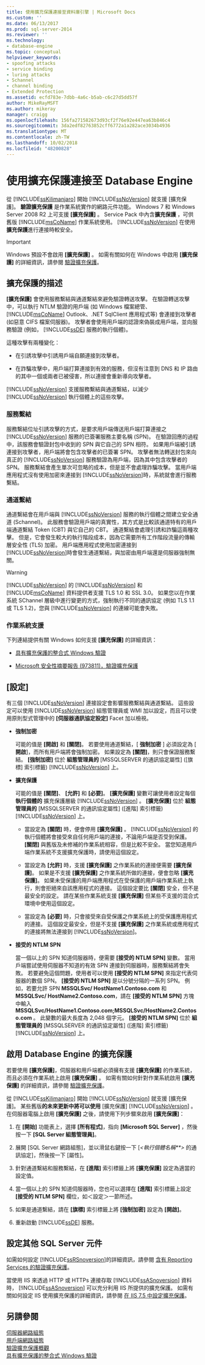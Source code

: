 ```yaml
---
title: 使用擴充保護連接至資料庫引擎 | Microsoft Docs
ms.custom: ''
ms.date: 06/13/2017
ms.prod: sql-server-2014
ms.reviewer: ''
ms.technology:
- database-engine
ms.topic: conceptual
helpviewer_keywords:
- spoofing attacks
- service binding
- luring attacks
- Schannel
- channel binding
- Extended Protection
ms.assetid: ecfd783e-7dbb-4a6c-b5ab-c6c27d5dd57f
author: MikeRayMSFT
ms.author: mikeray
manager: craigg
ms.openlocfilehash: 156fa271582673d93cf2f76e92e447ea63b846c4
ms.sourcegitcommit: 3da2edf82763852cff6772a1a282ace3034b4936
ms.translationtype: MT
ms.contentlocale: zh-TW
ms.lasthandoff: 10/02/2018
ms.locfileid: "48200828"
---
```

# <a name="connect-to-the-database-engine-using-extended-protection"></a>使用擴充保護連接至 Database Engine
  從 [!INCLUDE[ssKilimanjaro](../../includes/sskilimanjaro-md.md)] 開始 [!INCLUDE[ssNoVersion](../../includes/ssnoversion-md.md)] 就支援 [擴充保護]。 **驗證擴充保護** 是作業系統實作的網路元件功能。 Windows 7 和 Windows Server 2008 R2 上可支援 **[擴充保護]** 。 Service Pack 中內含**擴充保護** ，可供舊版 [!INCLUDE[msCoName](../../includes/msconame-md.md)] 作業系統使用。 [!INCLUDE[ssNoVersion](../../includes/ssnoversion-md.md)] 在使用 **擴充保護**進行連接時較安全。  
  
> [!IMPORTANT]  
>  Windows 預設不會啟用 **[擴充保護]** 。 如需有關如何在 Windows 中啟用 **[擴充保護]** 的詳細資訊，請參閱 [驗證擴充保護](http://support.microsoft.com/kb/968389)。  
  
## <a name="description-of-extended-protection"></a>擴充保護的描述  
 **[擴充保護]** 會使用服務繫結與通道繫結來避免驗證轉送攻擊。 在驗證轉送攻擊中，可以執行 NTLM 驗證的用戶端 (如 Windows 檔案總管、 [!INCLUDE[msCoName](../../includes/msconame-md.md)] Outlook、.NET SqlClient 應用程式等) 會連接到攻擊者 (如惡意 CIFS 檔案伺服器)。 攻擊者會使用用戶端的認證來偽裝成用戶端，並向服務驗證 (例如， [!INCLUDE[ssDE](../../includes/ssde-md.md)] 服務的執行個體)。  
  
 這種攻擊有兩種變化：  
  
-   在引誘攻擊中引誘用戶端自願連接到攻擊者。  
  
-   在詐騙攻擊中，用戶端打算連接到有效的服務，但沒有注意到 DNS 和 IP 路由的其中一個或兩者已被侵害，所以連接會重新導向攻擊者。  
  
 [!INCLUDE[ssNoVersion](../../includes/ssnoversion-md.md)] 支援服務繫結與通道繫結，以減少 [!INCLUDE[ssNoVersion](../../includes/ssnoversion-md.md)] 執行個體上的這些攻擊。  
  
### <a name="service-binding"></a>服務繫結  
 服務繫結位址引誘攻擊的方式，是要求用戶端傳送用戶端打算連接之 [!INCLUDE[ssNoVersion](../../includes/ssnoversion-md.md)] 服務的已簽署服務主要名稱 (SPN)。 在驗證回應的過程中，該服務會驗證封包中收到的 SPN 與它自己的 SPN 相符。 如果用戶端被引誘連接到攻擊者，用戶端將會包含攻擊者的已簽署 SPN。 攻擊者無法轉送封包來向真正的 [!INCLUDE[ssNoVersion](../../includes/ssnoversion-md.md)] 服務驗證為用戶端，因為其中包含攻擊者的 SPN。 服務繫結會產生單次可忽略的成本，但是並不會處理詐騙攻擊。 當用戶端應用程式沒有使用加密來連接到 [!INCLUDE[ssNoVersion](../../includes/ssnoversion-md.md)]時，系統就會進行服務繫結。  
  
### <a name="channel-binding"></a>通道繫結  
 通道繫結會在用戶端與 [!INCLUDE[ssNoVersion](../../includes/ssnoversion-md.md)] 服務的執行個體之間建立安全通道 (Schannel)。 此服務會驗證用戶端的真實性，其方式是比較該通道特有的用戶端通道繫結 Token (CBT) 與它自己的 CBT。 通道繫結會處理引誘和詐騙這兩種攻擊。 但是，它會發生較大的執行階段成本，因為它需要所有工作階段流量的傳輸層安全性 (TLS) 加密。 用戶端應用程式使用加密連接到 [!INCLUDE[ssNoVersion](../../includes/ssnoversion-md.md)]時會發生通道繫結，與加密由用戶端還是伺服器強制無關。  
  
> [!WARNING]  
>  [!INCLUDE[ssNoVersion](../../includes/ssnoversion-md.md)] 的 [!INCLUDE[ssNoVersion](../../includes/ssnoversion-md.md)] 和 [!INCLUDE[msCoName](../../includes/msconame-md.md)] 資料提供者支援 TLS 1.0 和 SSL 3.0。 如果您以在作業系統 SChannel 層級中進行變更的方式，強制執行不同的通訊協定 (例如 TLS 1.1 或 TLS 1.2)，您與 [!INCLUDE[ssNoVersion](../../includes/ssnoversion-md.md)] 的連線可能會失敗。  
  
### <a name="operating-system-support"></a>作業系統支援  
 下列連結提供有關 Windows 如何支援 **[擴充保護]** 的詳細資訊：  
  
-   [具有擴充保護的整合式 Windows 驗證](http://msdn.microsoft.com/library/dd639324.aspx)  
  
-   [Microsoft 安全性摘要報告 (973811)，驗證擴充保護](http://www.microsoft.com/technet/security/advisory/973811.mspx)  
  
## <a name="settings"></a>[設定]  
 有三個 [!INCLUDE[ssNoVersion](../../includes/ssnoversion-md.md)] 連接設定會影響服務繫結與通道繫結。 這些設定可以使用 [!INCLUDE[ssNoVersion](../../includes/ssnoversion-md.md)] 組態管理員或 WMI 加以設定，而且可以使用原則型式管理中的 **[伺服器通訊協定設定]** Facet 加以檢視。  
  
-   **強制加密**  
  
     可能的值是 **[開啟]** 和 **[關閉]**。 若要使用通道繫結，[ **強制加密** ] 必須設定為 [ **開啟**]，而所有用戶端將會強制加密。 如果設定為 **[關閉]**，則只會保證服務繫結。 **[強制加密]** 位於 **組態管理員的** [MSSQLSERVER 的通訊協定屬性] ([旗標] 索引標籤) [!INCLUDE[ssNoVersion](../../includes/ssnoversion-md.md)] 上。  
  
-   **擴充保護**  
  
     可能的值是 **[關閉]**、 **[允許]** 和 **[必要]**。 **[擴充保護]** 變數可讓使用者設定每個 **執行個體的** 擴充保護層級 [!INCLUDE[ssNoVersion](../../includes/ssnoversion-md.md)] 。 **[擴充保護]** 位於 **組態管理員的** [MSSQLSERVER 的通訊協定屬性] ([進階] 索引標籤) [!INCLUDE[ssNoVersion](../../includes/ssnoversion-md.md)] 上。  
  
    -   當設定為 **[關閉]** 時，便會停用 **[擴充保護]** 。 [!INCLUDE[ssNoVersion](../../includes/ssnoversion-md.md)] 的執行個體將會接受來自任何用戶端的連接，不論用戶端是否受到保護。 **[關閉]** 與舊版及未修補的作業系統相容，但是比較不安全。 當您知道用戶端作業系統不支援擴充保護時，請使用這個設定。  
  
    -   當設定為 **[允許]** 時，支援 **[擴充保護]** 之作業系統的連接便需要 **[擴充保護]**。 如果是不支援 **[擴充保護]** 之作業系統所做的連接，便會忽略 **[擴充保護]**。 如果未受保護的用戶端應用程式在受保護的用戶端作業系統上執行，則會拒絕來自該應用程式的連接。 這個設定要比 **[關閉]** 安全，但不是最安全的設定。 請在某些作業系統支援 **[擴充保護]** 但某些不支援的混合式環境中使用這個設定。  
  
    -   當設定為 **[必要]** 時，只會接受來自受保護之作業系統上的受保護應用程式的連接。 這個設定最安全，但是不支援 **[擴充保護]** 之作業系統或應用程式的連接將無法連接到 [!INCLUDE[ssNoVersion](../../includes/ssnoversion-md.md)]。  
  
-   **接受的 NTLM SPN**  
  
     當一個以上的 SPN 知道伺服器時，便需要 **[接受的 NTLM SPN]** 變數。 當用戶端嘗試使用伺服器不知道的有效 SPN 連接到伺服器時，服務繫結將會失敗。 若要避免這個問題，使用者可以使用 **[接受的 NTLM SPN]** 來指定代表伺服器的數個 SPN。 **[接受的 NTLM SPN]** 是以分號分隔的一系列 SPN。 例如，若要允許 SPN **MSSQLSvc/ HostName1.Contoso.com** 和 **MSSQLSvc/ HostName2.Contoso.com**，請在 **[接受的 NTLM SPN]** 方塊中輸入 **MSSQLSvc/HostName1.Contoso.com;MSSQLSvc/HostName2.Contoso.com** 。 此變數的最大長度為 2,048 個字元。 **[接受的 NTLM SPN]** 位於 **組態管理員的** [MSSQLSERVER 的通訊協定屬性] ([進階] 索引標籤) [!INCLUDE[ssNoVersion](../../includes/ssnoversion-md.md)] 上。  
  
## <a name="enabling-extended-protection-for-the-database-engine"></a>啟用 Database Engine 的擴充保護  
 若要使用 **[擴充保護]**，伺服器和用戶端都必須擁有支援 **[擴充保護]** 的作業系統，而且必須在作業系統上啟用 **[擴充保護]** 。 如需有關如何針對作業系統啟用 **[擴充保護]** 的詳細資訊，請參閱 [驗證擴充保護](http://support.microsoft.com/kb/968389)。  
  
 從 [!INCLUDE[ssKilimanjaro](../../includes/sskilimanjaro-md.md)] 開始 [!INCLUDE[ssNoVersion](../../includes/ssnoversion-md.md)] 就支援 [擴充保護]。 某些舊版**的未來更新中將可以使用** [擴充保護] [!INCLUDE[ssNoVersion](../../includes/ssnoversion-md.md)] 。 在伺服器電腦上啟用 **[擴充保護]** 之後，請使用下列步驟來啟用 **[擴充保護]**：  
  
1.  在 **[開始]** 功能表上，選擇 **[所有程式]**，指向 **[Microsoft SQL Server]** ，然後按一下 **[SQL Server 組態管理員]**。  
  
2.  展開 [SQL Server 網路組態]，並以滑鼠右鍵按一下 [*\<執行個體名稱**>* 的通訊協定]，然後按一下 [屬性]。  
  
3.  針對通道繫結和服務繫結，在 **[進階]** 索引標籤上將 **[擴充保護]** 設定為適當的設定值。  
  
4.  當一個以上的 SPN 知道伺服器時，您也可以選擇在 **[進階]** 索引標籤上設定 **[接受的 NTLM SPN]** 欄位，如＜設定＞一節所述。  
  
5.  如果是通道繫結，請在 **[旗標]** 索引標籤上將 **[強制加密]** 設定為 **[開啟]**。  
  
6.  重新啟動 [!INCLUDE[ssDE](../../includes/ssde-md.md)] 服務。  
  
## <a name="configuring-other-sql-server-components"></a>設定其他 SQL Server 元件  
 如需如何設定 [!INCLUDE[ssRSnoversion](../../includes/ssrsnoversion-md.md)]的詳細資訊，請參閱 [含有 Reporting Services 的驗證擴充保護](../../reporting-services/security/extended-protection-for-authentication-with-reporting-services.md)。  
  
 當使用 IIS 來透過 HTTP 或 HTTPs 連接存取 [!INCLUDE[ssASnoversion](../../includes/ssasnoversion-md.md)] 資料時， [!INCLUDE[ssASnoversion](../../includes/ssasnoversion-md.md)] 可以充分利用 IIS 所提供的擴充保護。 如需有關如何設定 IIS 使用擴充保護的詳細資訊，請參閱 [在 IIS 7.5 中設定擴充保護](http://go.microsoft.com/fwlink/?LinkId=181105)。  
  
## <a name="see-also"></a>另請參閱  
 [伺服器網路組態](server-network-configuration.md)   
 [用戶端網路組態](client-network-configuration.md)   
 [驗證擴充保護概觀](http://go.microsoft.com/fwlink/?LinkID=177943)   
 [具有擴充保護的整合式 Windows 驗證](http://go.microsoft.com/fwlink/?LinkId=179922)  
  
  
